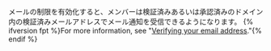 メールの制限を有効化すると、メンバーは検証済みあるいは承認済みのドメイン内の検証済みメールアドレスでメール通知を受信できるようになります。 {% ifversion fpt %}For more information, see "[Verifying your email address](/github/getting-started-with-github/verifying-your-email-address)."{% endif %}
